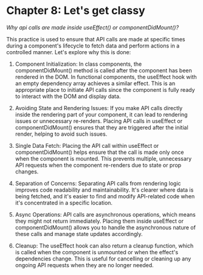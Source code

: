 # Chapter 8: Let's get classy

_Why api calls are made inside useEffect() or componentDidMount()?_

This practice is used to ensure that API calls are made at specific times during a component's lifecycle to fetch data and perform actions in a controlled manner. Let's explore why this is done:

1. Component Initialization: In class components, the componentDidMount() method is called after the component has been rendered in the DOM. In functional components, the useEffect hook with an empty dependency array achieves a similar effect. This is an appropriate place to initiate API calls since the component is fully ready to interact with the DOM and display data.

2. Avoiding State and Rendering Issues: If you make API calls directly inside the rendering part of your component, it can lead to rendering issues or unnecessary re-renders. Placing API calls in useEffect or componentDidMount() ensures that they are triggered after the initial render, helping to avoid such issues.

3. Single Data Fetch: Placing the API call within useEffect or componentDidMount() helps ensure that the call is made only once when the component is mounted. This prevents multiple, unnecessary API requests when the component re-renders due to state or prop changes.

4. Separation of Concerns: Separating API calls from rendering logic improves code readability and maintainability. It's clearer where data is being fetched, and it's easier to find and modify API-related code when it's concentrated in a specific location.

5. Async Operations: API calls are asynchronous operations, which means they might not return immediately. Placing them inside useEffect or componentDidMount() allows you to handle the asynchronous nature of these calls and manage state updates accordingly.

6. Cleanup: The useEffect hook can also return a cleanup function, which is called when the component is unmounted or when the effect's dependencies change. This is useful for cancelling or cleaning up any ongoing API requests when they are no longer needed.
